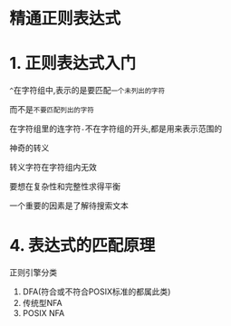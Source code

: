 # 精通正则表达式

# 1. 正则表达式入门

`^`在字符组中,表示的是要匹配`一个未列出的字符`

而不是`不要匹配列出的字符`

在字符组里的连字符`-`不在字符组的开头,都是用来表示范围的

神奇的转义

转义字符在字符组内无效

要想在复杂性和完整性求得平衡

一个重要的因素是了解待搜索文本

# 4. 表达式的匹配原理

正则引擎分类

1. DFA(符合或不符合POSIX标准的都属此类)
2. 传统型NFA
3. POSIX NFA


                                                                                                                                                                                             